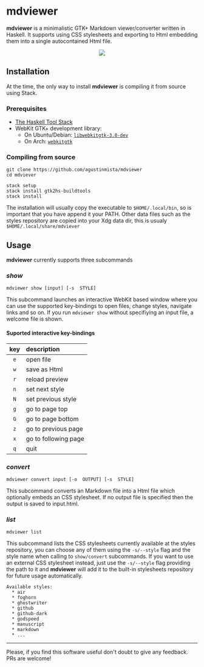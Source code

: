 # mdviewer

__mdviewer__ is a minimalistic GTK+ Markdown viewer/converter written in
Haskell.  It supports using CSS stylesheets and exporting to Html embedding
them into a single autocontained Html file. 

<center><img src="http://i.imgur.com/X7O6OCW.gif"></center>

## Installation

At the time, the only way to install __mdviewer__ is compiling it from source
using Stack.

### Prerequisites

* [The Haskell Tool Stack](https://www.haskellstack.org/) 
* WebKit GTK+ development library:
   + On Ubuntu/Debian: [`libwebkitgtk-3.0-dev`](http://packages.ubuntu.com/precise/libwebkitgtk-3.0-dev)
   + On Arch: [`webkitgtk`](https://www.archlinux.org/packages/extra/x86_64/webkitgtk/)

### Compiling from source

```
git clone https://github.com/agustinmista/mdviewer
cd mdviever

stack setup
stack install gtk2hs-buildtools 
stack install
```

The installation will usually copy the executable to `$HOME/.local/bin`, so is
important that you have append it your PATH. Other data files such as the
styles repository are copied into your Xdg data dir, this is usualy
`$HOME/.local/share/mdviever`

## Usage

__mdviewer__ currently supports three subcommands

### _show_

`mdviewer show [input] [-s  STYLE]` 

This subcommand launches an interactive WebKit based window where you can use
the supported key-bindings to open files, change styles, navigate links and so
on. If you run `mdviewer show` without specifiying an input file, a welcome
file is shown.

#### Suported interactive key-bindings

| key |  description          |
|:---:|:----------------------|
| `e` | open file             |
| `w` | save as Html          |
| `r` | reload preview        |
| `n` | set next style        |
| `N` | set previous style    |
| `g` | go to page top        |
| `G` | go to page bottom     |
| `z` | go to previous page   |
| `x` | go to following page  |
| `q` | quit                  |

### _convert_ 

`mdviewer convert input [-o  OUTPUT] [-s  STYLE]`

This subcommand converts an Markdown file into a Html file which optionally
embeds an CSS stylesheet. If no output file is specified then the output is
saved to input.html.

### _list_

`mdviewer list`

This subcommand lists the CSS stylesheets currently available at the styles
repository, you can choose any of them using the `-s/--style` flag and the
style name when calling to `show/convert` subcommands. If you want to use an
external CSS stylesheet instead, just use the `-s/--style` flag providing the
path to it and __mdviewer__ will add it to the built-in stylesheets repository
for future usage automatically. 

```
Available styles:
  * air
  * foghorn
  * ghostwriter
  * github
  * github-dark
  * godspeed
  * manuscript
  * markdown
  * ...
``` 
-------------------------------------------------------------------------------

Please, if you find this software useful don't doubt to give any feedback. PRs
are welcome!
